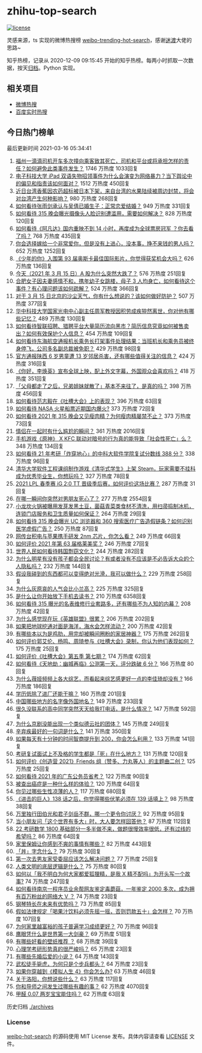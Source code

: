 # zhihu-top-search

[![license](https://img.shields.io/github/license/Arrackisarookie/zhihu-top-search)](https://github.com/Arrackisarookie/zhihu-top-search/blob/master/LICENSE)

灵感来源，ts 实现的微博热搜榜 [weibo-trending-hot-search](https://github.com/justjavac/weibo-trending-hot-search)，感谢[迷渡](https://github.com/justjavac)大佬的思路~

知乎热榜，记录从 2020-12-09 09:15:45 开始的知乎热榜。每两小时抓取一次数据，按天[归档](./archives)。Python 实现。

## 相关项目
+ [微博热搜](https://github.com/Arrackisarookie/weibo-hot-search)
+ [百度实时热搜](https://github.com/Arrackisarookie/baidu-hot-search)

## 今日热门榜单

<!-- Rank Begin -->

最后更新时间 2021-03-16 05:34:41

1. [福州一滴滴司机开车多次撞向乘客致其死亡，司机和平台或将承担怎样的责任？如何避免此类事件发生？](https://www.zhihu.com/question/449348056) 1746 万热度 1033回复
1. [电子科技大学 iPad 双语失物招领事件为什么会演变为网络暴力？当下舆论中的偏见和指责该如何面对？](https://www.zhihu.com/question/449130931) 1512 万热度 450回复
1. [近日台湾香蕉因农药超标被日本下架，来自台湾的水果陆续被周边封禁，将会对台湾产生何种影响？](https://www.zhihu.com/question/449151355) 980 万热度 268回复
1. [如何看待张雨剑承认与吴倩已婚生子：正常恋爱结婚？](https://www.zhihu.com/question/449522933) 949 万热度 331回复
1. [如何看待 315  晚会曝光摄像头人脸识别遭滥用，需要如何解决？](https://www.zhihu.com/question/449514194) 828 万热度 120回复
1. [如何看待《阿凡达》国内重映不到 14 小时，再度成为全球票房冠军 ？你去看了吗？](https://www.zhihu.com/question/449012245) 768 万热度 435回复
1. [你会选择嫁给一个非常爱你，但是没有上进心，没本事，挣不来钱的男人吗？](https://www.zhihu.com/question/449260841) 652 万热度 1252回复
1. [《少年的你》入围第 93 届奥斯卡最佳国际影片，你觉得获奖机会大吗？](https://www.zhihu.com/question/449520471) 626 万热度 136回复
1. [今天（2021 年 3 月 15 日）A 股为什么突然大跌了？](https://www.zhihu.com/question/449445380) 576 万热度 251回复
1. [合肥女子因夫妻感情不和，携年幼子女跳楼，母子 3 人均身亡，如何看待这个事件？有心理问题该如何疏解？](https://www.zhihu.com/question/449034785) 524 万热度 366回复
1. [对于 3 月 15 日北京的沙尘天气，你有什么想说的？该如何做好防护？](https://www.zhihu.com/question/449403613) 507 万热度 377回复
1. [华中科技大学国家光电中心副主任周军教授因积劳成疾猝然离世，你对他有哪些记忆？](https://www.zhihu.com/question/449110878) 489 万热度 130回复
1. [如何看待智联招聘、猎聘平台大量简历流向黑市？简历信息究竟如何被售卖出？如何有效保护个人信息？](https://www.zhihu.com/question/449516125) 454 万热度 109回复
1. [如何看待东海航空通报机长乘务长打架事件处理结果：当班机长和乘务员被终身停飞，公司多名副总裁被免职？](https://www.zhihu.com/question/449419093) 429 万热度 98回复
1. [官方通报陕西 6 岁男童遭 13 岁邻居杀害，还有哪些值得关注的信息？](https://www.zhihu.com/question/449400739) 424 万热度 316回复
1. [《你好，李焕英》宣布全球上映，配上外文字幕，外国观众会喜欢吗？](https://www.zhihu.com/question/447857337) 418 万热度 351回复
1. [「父母都走了之后，兄弟姐妹就散了」基本不来往了，是真的吗？](https://www.zhihu.com/question/368765655) 398 万热度 456回复
1. [如何看待范志毅在《吐槽大会》上的表现？](https://www.zhihu.com/question/449429247) 396 万热度 63回复
1. [如何看待 NASA 火星船票近期国内爆火?](https://www.zhihu.com/question/449077624) 373 万热度 72回复
1. [如何看待 2021 年 315 晚会又见瘦肉精？为何瘦肉精屡禁不止？](https://www.zhihu.com/question/449515604) 373 万热度 73回复
1. [情侣在一起时有什么尴尬的瞬间？](https://www.zhihu.com/question/58489668) 361 万热度 2016回复
1. [手机游戏《原神》 X KFC 联动对暗号的行为真的能导致「社会性死亡」么？](https://www.zhihu.com/question/448362827) 348 万热度 134回复
1. [如何看待 21 年考研「炸穿地心」的中科大软件学院复试分数线 388 分？](https://www.zhihu.com/question/449255117) 338 万热度 96回复
1. [清华大学软件工程课组制作游戏《清华式学生》上架 Steam，玩家需要不挂科成为优秀毕业生，你想玩吗？](https://www.zhihu.com/question/449004788) 327 万热度 78回复
1. [2021 LPL 春季赛 iG 2:0 TT 晋级季后赛，如何评价这场比赛？](https://www.zhihu.com/question/449512603) 287 万热度 31回复
1. [在哪一瞬间你突然对男朋友死心了？](https://www.zhihu.com/question/313213582) 277 万热度 2554回复
1. [小龙坎火锅被曝用发芽发黑土豆，菌菇青菜类食材不清洗，用扫帚捣制冰机，连锁门店服务和卫生质量如何保证？](https://www.zhihu.com/question/449434040) 264 万热度 29回复
1. [如何看待 315 晚会曝光 UC 浏览器和 360 搜索医疗广告造假链条？如何识别医学虚假广告？](https://www.zhihu.com/question/449514828) 250 万热度 87回复
1. [网传台积电与苹果携手研发 2nm 芯片，你怎么看？](https://www.zhihu.com/question/448826238) 249 万热度 66回复
1. [如何评价 2021 年第 63 届格莱美奖？](https://www.zhihu.com/question/449416775) 246 万热度 27回复
1. [世界人民如何看待韩国剽窃文化？](https://www.zhihu.com/question/267791138) 244 万热度 282回复
1. [为什么明星有没有孩子都会全民讨论？有或者没有不应该是不必告诉大众的个人隐私吗？](https://www.zhihu.com/question/449215640) 232 万热度 144回复
1. [假设我碰到的东西都可以变得绝对光滑，我可以做什么？](https://www.zhihu.com/question/449145769) 229 万热度 258回复
1. [为什么灰原哀的人气会比小兰高？](https://www.zhihu.com/question/382637152) 225 万热度 325回复
1. [是什么让你开始放下手机去读书？](https://www.zhihu.com/question/303137880) 210 万热度 6358回复
1. [如何看待 315 曝光的名表维修行业套路多，还有哪些不为人知的内幕？](https://www.zhihu.com/question/449513940) 208 万热度 42回复
1. [为什么感觉现在玩《英雄联盟》很累？](https://www.zhihu.com/question/447453640) 206 万热度 202回复
1. [如果把地球挖通对面是海洋，海水会怎样流动？](https://www.zhihu.com/question/302573278) 200 万热度 42回复
1. [有哪些本以为是鸡肋，用完却被瞬间圈粉的家居神器？](https://www.zhihu.com/question/359026960) 175 万热度 262回复
1. [如何评价郭艾伦、杨鸣、周琦参与《吐槽大会》录制，你认为他们表现如何？](https://www.zhihu.com/question/448175271) 175 万热度 25回复
1. [如何评价《吐槽大会》第五季 第七期？](https://www.zhihu.com/question/449258519) 174 万热度 62回复
1. [如何看待《天地劫：幽城再临》公测第一天，评分跌破 6 分？](https://www.zhihu.com/question/448864799) 166 万热度 80回复
1. [为什么薇娅频频上各大综艺，而看起来综艺感更好一点的李佳琦却没有 ?](https://www.zhihu.com/question/444761120) 166 万热度 186回复
1. [学历低除了进厂还能干嘛？](https://www.zhihu.com/question/440486008) 160 万热度 201回复
1. [中国哪些地方的名字像外国地名？](https://www.zhihu.com/question/387258929) 149 万热度 233回复
1. [很久没联系的高中同学突然天天给我打电话，是什么情况？](https://www.zhihu.com/question/312761456) 147 万热度 592回复
1. [为什么京剧没能出现一个类似德云社的团体？](https://www.zhihu.com/question/318057050) 145 万热度 249回复
1. [辛弃疾最好的一句词是什么？](https://www.zhihu.com/question/47242721) 141 万热度 350回复
1. [如果每天有十分钟的时间智商提升到 200，你会怎么利用？](https://www.zhihu.com/question/448982985) 133 万热度 141回复
1. [考研复试面试上不及格的学生都是「死」在什么地方？](https://www.zhihu.com/question/281387925) 131 万热度 120回复
1. [如何评价《创造营 2021》Friends 组（赞多、力丸等人）的主题曲二创？](https://www.zhihu.com/question/449157968) 125 万热度 25回复
1. [如何看待 2021 年的广东公务员省考？](https://www.zhihu.com/question/449273189) 122 万热度 90回复
1. [被查出癌症是一种什么样的体验？](https://www.zhihu.com/question/316703481) 120 万热度 64回复
1. [你见过哪些生性凉薄的人？](https://www.zhihu.com/question/429319229) 117 万热度 680回复
1. [《进击的巨人》138 话之后，你觉得哪些伏笔必须在 139 话填上？](https://www.zhihu.com/question/447697725) 98 万热度 38回复
1. [万里独行田伯光和君子剑岳不群，哪一个更令你讨厌？](https://www.zhihu.com/question/448944427) 92 万热度 95回复
1. [当小朋友问「这个世界有多大」时，大人要怎样回答他？](https://www.zhihu.com/question/447361243) 87 万热度 112回复
1. [22 考研数学 1800 基础部分一多半做不来，做题很慢效率很低，还有过线的希望吗？](https://www.zhihu.com/question/440329596) 86 万热度 64回复
1. [家里保姆让你感到不爽的事情有哪些？](https://www.zhihu.com/question/20554063) 82 万热度 443回复
1. [「丼」字念什么？](https://www.zhihu.com/question/449089251) 79 万热度 30回复
1. [第一次去男友家受委屈应该怎么解决问题？](https://www.zhihu.com/question/447688631) 77 万热度 25回复
1. [人类文明的底层逻辑是什么？](https://www.zhihu.com/question/449229611) 75 万热度 80回复
1. [如何以「我不明白为何大家都爱狐狸精，是我 X 精不配吗」为开头写一个故事?](https://www.zhihu.com/question/443816329) 74 万热度 247回复
1. [如何看待南京一程序员业余帮网友鉴定毒蘑菇，一年鉴定 2000 多次，成为拥有百万粉丝的网络大 V ？](https://www.zhihu.com/question/448896625) 74 万热度 23回复
1. [钢琴特长在未来有优势吗？](https://www.zhihu.com/question/26029402) 73 万热度 85回复
1. [假如法律规定「喝果汁饮料必须先摇一摇，否则罚款五十」会怎样？](https://www.zhihu.com/question/448663533) 70 万热度 107回复
1. [为何家里越富裕的孩子普遍学习成绩更好？](https://www.zhihu.com/question/441150384) 70 万热度 96回复
1. [鹰眼凭什么是世界第一大剑豪？](https://www.zhihu.com/question/346857720) 69 万热度 51回复
1. [有哪些好看的壁纸推荐  ？](https://www.zhihu.com/question/446898485) 68 万热度 39回复
1. [心理学考研形势真的很严峻吗？](https://www.zhihu.com/question/448940182) 65 万热度 23回复
1. [有哪些先婚后爱的小说？](https://www.zhihu.com/question/338154133) 64 万热度 143回复
1. [武松徒手毙虎，为何只是个步兵都头？](https://www.zhihu.com/question/448916800) 64 万热度 23回复
1. [如果你穿越到《模拟人生 4》你会怎么办?](https://www.zhihu.com/question/435786716) 63 万热度 46回复
1. [关于洛阳，你想说些什么？](https://www.zhihu.com/question/373420574) 63 万热度 117回复
1. [你和导师之间发生过哪些有趣的事？](https://www.zhihu.com/question/263824222) 62 万热度 4070回复
1. [甲醛 0.07 两岁宝宝能住吗？](https://www.zhihu.com/question/442317516) 62 万热度 63回复
<!-- Rank End -->

历史归档 [./archives](./archives)

### License

[weibo-hot-search](https://github.com/Arrackisarookie/zhihu-top-search) 的源码使用 MIT License 发布。具体内容请查看 [LICENSE](./LICENSE) 文件。
